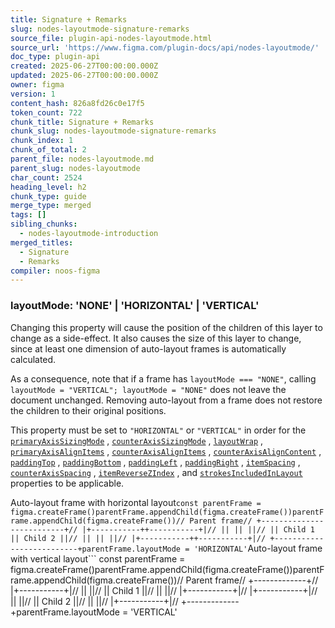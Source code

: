 ```yaml
---
title: Signature + Remarks
slug: nodes-layoutmode-signature-remarks
source_file: plugin-api-nodes-layoutmode.html
source_url: 'https://www.figma.com/plugin-docs/api/nodes-layoutmode/'
doc_type: plugin-api
created: 2025-06-27T00:00:00.000Z
updated: 2025-06-27T00:00:00.000Z
owner: figma
version: 1
content_hash: 826a8fd26c0e17f5
token_count: 722
chunk_title: Signature + Remarks
chunk_slug: nodes-layoutmode-signature-remarks
chunk_index: 1
chunk_of_total: 2
parent_file: nodes-layoutmode.md
parent_slug: nodes-layoutmode
char_count: 2524
heading_level: h2
chunk_type: guide
merge_type: merged
tags: []
sibling_chunks:
  - nodes-layoutmode-introduction
merged_titles:
  - Signature
  - Remarks
compiler: noos-figma
---
```


### layoutMode: 'NONE' | 'HORIZONTAL' | 'VERTICAL'

Changing this property will cause the position of the children of this layer to change as a side-effect. It also causes the size of this layer to change, since at least one dimension of auto-layout frames is automatically calculated.

As a consequence, note that if a frame has `layoutMode === "NONE"`, calling `layoutMode = "VERTICAL"; layoutMode = "NONE"` does not leave the document unchanged. Removing auto-layout from a frame does not restore the children to their original positions.

This property must be set to `"HORIZONTAL"` or `"VERTICAL"` in order for the [`primaryAxisSizingMode`](/plugin-docs/api/properties/nodes-primaryaxissizingmode/)
, [`counterAxisSizingMode`](/plugin-docs/api/properties/nodes-counteraxissizingmode/)
, [`layoutWrap`](/plugin-docs/api/properties/nodes-layoutwrap/)
, [`primaryAxisAlignItems`](/plugin-docs/api/properties/nodes-primaryaxisalignitems/)
, [`counterAxisAlignItems`](/plugin-docs/api/properties/nodes-counteraxisalignitems/)
, [`counterAxisAlignContent`](/plugin-docs/api/properties/nodes-counteraxisaligncontent/)
, [`paddingTop`](/plugin-docs/api/node-properties/#paddingtop)
, [`paddingBottom`](/plugin-docs/api/node-properties/#paddingbottom)
, [`paddingLeft`](/plugin-docs/api/node-properties/#paddingleft)
, [`paddingRight`](/plugin-docs/api/node-properties/#paddingright)
, [`itemSpacing`](/plugin-docs/api/properties/nodes-itemspacing/)
, [`counterAxisSpacing`](/plugin-docs/api/properties/nodes-counteraxisspacing/)
, [`itemReverseZIndex`](/plugin-docs/api/properties/nodes-itemreversezindex/)
, and [`strokesIncludedInLayout`](/plugin-docs/api/properties/nodes-strokesincludedinlayout/)
 properties to be applicable.

Auto-layout frame with horizontal layout```
const parentFrame = figma.createFrame()parentFrame.appendChild(figma.createFrame())parentFrame.appendChild(figma.createFrame())// Parent frame// +--------------------------+// |+-----------++-----------+|// || || ||// || Child 1 || Child 2 ||// || || ||// |+-----------++-----------+|// +--------------------------+parentFrame.layoutMode = 'HORIZONTAL'
```Auto-layout frame with vertical layout```
const parentFrame = figma.createFrame()parentFrame.appendChild(figma.createFrame())parentFrame.appendChild(figma.createFrame())// Parent frame// +-------------+// |+-----------+|// || ||// || Child 1 ||// || ||// |+-----------+|// |+-----------+|// || ||// || Child 2 ||// || ||// |+-----------+|// +-------------+parentFrame.layoutMode = 'VERTICAL'
```
